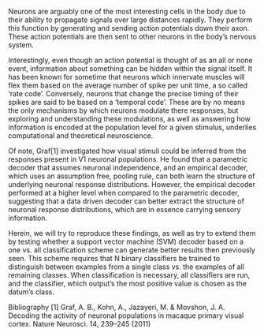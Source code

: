 Neurons are arguably one of the most interesting cells in the body due to their ability to propagate signals over large distances rapidly. They perform this function by generating and sending action potentials down their axon. These action potentials are then sent to other neurons in the body’s nervous system.

Interestingly, even though an action potential is thought of as an all or none event, information about something can be hidden within the signal itself. It has been known for sometime that neurons which innervate muscles will flex them based on the average number of spike per unit time, a so called ‘rate code’. Conversely, neurons that change the precise timing of their spikes are said to be based on a ‘temporal code’. These are by no means the only mechanisms by which neurons modulate there responses, but exploring and understanding these modulations, as well as answering how information is encoded at the population level for a given stimulus, underlies computational and theoretical neuroscience.

Of note, Graf[1] investigated how visual stimuli could be inferred from the responses present in V1 neuronal populations. He found that a parametric decoder that assumes neuronal independence, and an empirical decoder, which uses an assumption free, pooling rule, can both learn the structure of underlying neuronal response distributions. However, the empirical decoder performed at a higher level when compared to the parametric decoder, suggesting that a data driven decoder can better extract the structure of neuronal response distributions, which are in essence carrying sensory information.

Herein, we will try to reproduce these findings, as well as try to extend them by testing whether a support vector machine (SVM) decoder based on a one vs. all classification scheme can generate better results then previously seen. This scheme requires that N binary classifiers be trained to distinguish between examples from a single class vs. the examples of all remaining classes. When classification is necessary, all classifiers are run, and the classifier, which output’s the most positive value is chosen as the datum’s class.

Bibliography
[1] Graf, A. B., Kohn, A., Jazayeri, M. & Movshon, J. A. Decoding the activity of neuronal populations in macaque primary visual cortex. Nature
Neurosci. 14, 239–245 (2011)